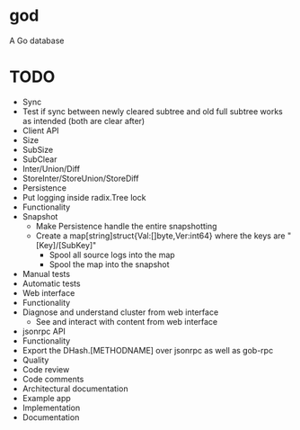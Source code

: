 god
===

A Go database

# TODO

* Sync
 * Test if sync between newly cleared subtree and old full subtree works as intended (both are clear after)
* Client API
 * Size
 * SubSize
 * SubClear
 * Inter/Union/Diff
 * StoreInter/StoreUnion/StoreDiff
* Persistence
 * Put logging inside radix.Tree lock
 * Functionality
  * Snapshot
	 * Make Persistence handle the entire snapshotting
	  * Create a map[string]struct{Val:[]byte,Ver:int64} where the keys are "[Key]/[SubKey]"
		* Spool all source logs into the map
		* Spool the map into the snapshot
 * Manual tests
 * Automatic tests
* Web interface
 * Functionality
  * Diagnose and understand cluster from web interface
	* See and interact with content from web interface
* jsonrpc API
 * Functionality
  * Export the DHash.[METHODNAME] over jsonrpc as well as gob-rpc
* Quality
 * Code review
 * Code comments
 * Architectural documentation
* Example app
 * Implementation
 * Documentation

